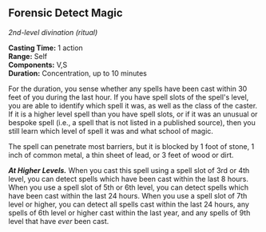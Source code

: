 ## Forensic Detect Magic
_2nd-level divination (ritual)_

**Casting Time:** 1 action  
**Range:** Self  
**Components:** V,S  
**Duration:** Concentration, up to 10 minutes

For the duration, you sense whether any spells have been cast within 30 feet of you during the last hour. If you have spell slots of the spell's level, you are able to identify which spell it was, as well as the class of the caster. If it is a higher level spell than you have spell slots, or if it was an unusual or bespoke spell (i.e., a spell that is not listed in a published source), then you still learn which level of spell it was and what school of magic.

The spell can penetrate most barriers, but it is blocked by 1 foot of stone, 1 inch of common metal, a thin sheet of lead, or 3 feet of wood or dirt.

_**At Higher Levels.**_ When you cast this spell using a spell slot of 3rd or 4th level, you can detect spells which have been cast within the last 8 hours. When you use a spell slot of 5th or 6th level, you can detect spells which have been cast within the last 24 hours. When you use a spell slot of 7th level or higher, you can detect all spells cast within the last 24 hours, any spells of 6th level or higher cast within the last year, and any spells of 9th level that have _ever_ been cast.
